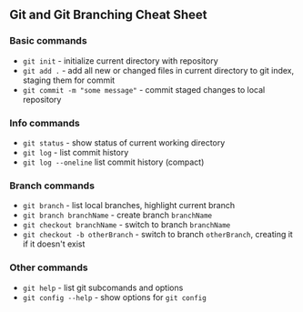 ## Git and Git Branching Cheat Sheet

### Basic commands
* `git init` - initialize current directory with repository
* `git add .` - add all new or changed files in current directory to git index, staging them for commit
* `git commit -m "some message"` - commit staged changes to local repository

### Info commands
* `git status` - show status of current working directory
* `git log` - list commit history
* `git log --oneline` list commit history (compact)

### Branch commands
* `git branch` - list local branches, highlight current branch
* `git branch branchName` - create branch `branchName`
* `git checkout branchName` - switch to branch `branchName`
* `git checkout -b otherBranch` - switch to branch `otherBranch`, creating it if it doesn't exist

### Other commands
* `git help` - list git subcomands and options
* `git config --help` - show options for `git config`
